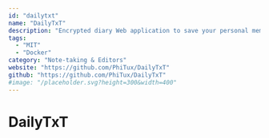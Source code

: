 ```yaml
---
id: "dailytxt"
name: "DailyTxT"
description: "Encrypted diary Web application to save your personal memories of each day. Includes a search function and encrypted file upload."
tags:
  - "MIT"
  - "Docker"
category: "Note-taking & Editors"
website: "https://github.com/PhiTux/DailyTxT"
github: "https://github.com/PhiTux/DailyTxT"
#image: "/placeholder.svg?height=300&width=400"
---
```


# DailyTxT
